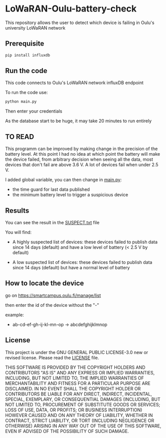 # LoWaRAN-Oulu-battery-check

This repository allows the user to detect which device is failing in Oulu's university LoWaRAN network

## Prerequisite

```bash
pip install influxdb
```

## Run the code

This code connects to Oulu's LoWaRAN network influxDB endpoint

To run the code use:

```bash
python main.py
```

Then enter your credentials

As the database start to be huge, it may take 20 minutes to run entirely

## TO READ

This programm can be improved by making change in the precision of the battery level. At this point I had no idea at which point the battery will make the device failed, from arbitrary decision when seeing all the data, most devices that don't fail are above 3.6 V. A lot of devices fail when under 2.5 V. 

I added global variable, you can then change in [main.py](main.py):
- the time guard for last data published
- the minimum battery level to trigger a suspicious device

## Results

You can see the result in the [SUSPECT.txt](suspect.txt) file

You will find:

- A highly suspected list of devices: these devices failed to publish data since 14 days (default) and have a low level of battery (< 2.5 V by default)

- A low suspected list of devices: these devices failed to publish data since 14 days (default) but have a normal level of battery

## How to locate the device

go on https://smartcampus.oulu.fi/manage/list

then enter the id of the device without the "-"

example:
- ab-cd-ef-gh-ij-kl-mn-op -> abcdefghijklmnop

## License

This project is under the GNU GENERAL PUBLIC LICENSE-3.0 new or revised license. Please read the [LICENSE](LICENSE) file.

THIS SOFTWARE IS PROVIDED BY THE COPYRIGHT HOLDERS AND CONTRIBUTORS "AS IS" AND ANY EXPRESS OR IMPLIED WARRANTIES, INCLUDING, BUT NOT LIMITED TO, THE IMPLIED WARRANTIES OF MERCHANTABILITY AND FITNESS FOR A PARTICULAR PURPOSE ARE DISCLAIMED. IN NO EVENT SHALL THE COPYRIGHT HOLDER OR CONTRIBUTORS BE LIABLE FOR ANY DIRECT, INDIRECT, INCIDENTAL, SPECIAL, EXEMPLARY, OR CONSEQUENTIAL DAMAGES (INCLUDING, BUT NOT LIMITED TO, PROCUREMENT OF SUBSTITUTE GOODS OR SERVICES; LOSS OF USE, DATA, OR PROFITS; OR BUSINESS INTERRUPTION) HOWEVER CAUSED AND ON ANY THEORY OF LIABILITY, WHETHER IN CONTRACT, STRICT LIABILITY, OR TORT (INCLUDING NEGLIGENCE OR OTHERWISE) ARISING IN ANY WAY OUT OF THE USE OF THIS SOFTWARE, EVEN IF ADVISED OF THE POSSIBILITY OF SUCH DAMAGE.
